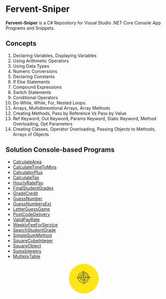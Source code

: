# Fervent-Sniper

**Fervent-Sniper** is a C# Repository for Visual Studio .NET Core Console App Programs and Snippets.

## Concepts

1. Declaring Variables, Displaying Variables
2. Using Arithmetic Operators
3. Using Data Types
4. Numeric Conversions
5. Declaring Constants
6. If Else Statements
7. Compound Expressions
8. Switch Statements
9. Conditional Operators
10. Do While, While, For, Nested Loops.
11. Arrays, Multidimentional Arrays, Array Methods
12. Creating Methods, Pass by Reference Vs Pass by Value
13. Ref Keyword, Out Keyword, Params Keyword, Static Keyword, Method Overloading, Opt Parameters
14. Creating Classes, Operator Overloading, Passing Objects to Methods, Arrays of Objects

## Solution Console-based Programs

* [CalculateArea](/CalculateArea.cs)
* [CalculateTimeToMins](/CalculateTimeToMins.cs)
* [CalculatorPlus](/CalculatorPlus.cs)
* [CalculateTax](/CalculateTax/Program.cs)
* [HourlyRatePay](/HourlyRatePay.cs)
* [FinalStudentGrades](/FinalStudentGrades.cs)
* [GradeCredit](/GradeCredit.cs)
* [GuessNumber](/GuessNumber.cs)
* [GuessNumbersExt](/GuessNumbersExt.cs)
* [LetterGuessGame](/LetterGuessGame.cs) 
* [PostCodeDelivery](/PostCodeDelivery.cs)
* [ValidPayRate](/ValidPayRate.cs)
* [WeeklyFeeForService](/WeeklyFeeForService.cs)
* [SearchStudentGrade](/SearchStudentGrade.cs)
* [SimpleSumMethod](/SimpleSumMethod.cs)
* [SquareCubeInteger](/SquareCubeInteger.cs)
* [SquareObject](/SquareObject/Program.cs)
* [SumsIntegers](/SumsIntegers.cs)
* [MultiplyTable](/MultiplyTable.cs)

<p align="middle">
  <img width="100" height="100" src=icon.png>
</p>
